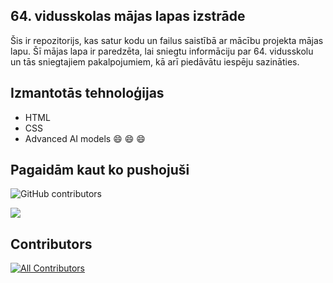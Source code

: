 ## 64. vidusskolas mājas lapas izstrāde

Šis ir repozitorijs, kas satur kodu un failus saistībā ar mācību projekta mājas lapu. Šī mājas lapa ir paredzēta, lai sniegtu informāciju par 64. vidusskolu un tās sniegtajiem pakalpojumiem, kā arī piedāvātu iespēju sazināties.

## Izmantotās tehnoloģijas
+ HTML
+ CSS
+ Advanced AI models &#128516; &#128516; &#128516;

## Pagaidām kaut ko pushojuši

![GitHub contributors](https://img.shields.io/github/contributors/norkuno/repozitorijs?color=blue&style=flat-square)

<a href="https://github.com/norkuno/repozitorijs/graphs/contributors">
  <img src="https://contrib.rocks/image?repo=norkuno/repozitorijs" />
</a>

## Contributors

<!-- ALL-CONTRIBUTORS-LIST:START - Do not remove or modify this section -->
<!-- prettier-ignore-start -->
<!-- markdownlint-disable -->

<!-- markdownlint-restore -->
<!-- prettier-ignore-end -->

<!-- ALL-CONTRIBUTORS-LIST:END -->

[![All Contributors](https://img.shields.io/github/all-contributors/norkuno/repozitorijs?color=ee8449&style=flat-square)](#contributors)
